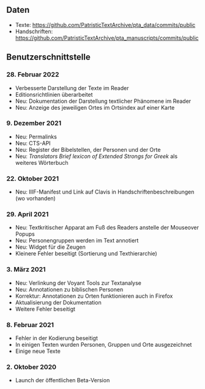 ## Daten
- Texte: <https://github.com/PatristicTextArchive/pta_data/commits/public>
- Handschriften: <https://github.com/PatristicTextArchive/pta_manuscripts/commits/public>
## Benutzerschnittstelle

### 28. Februar 2022
- Verbesserte Darstellung der Texte im Reader
- Editionsrichtlinien überarbeitet
- Neu: Dokumentation der Darstellung textlicher Phänomene im Reader
- Neu: Anzeige des jeweiligen Ortes im Ortsindex auf einer Karte 

### 9. Dezember 2021
- Neu: Permalinks 
- Neu: CTS-API
- Neu: Register der Bibelstellen, der Personen und der Orte
- Neu: *Translators Brief lexicon of Extended Strongs for Greek* als weiteres Wörterbuch
### 22. Oktober 2021
- Neu: IIIF-Manifest und Link auf Clavis in Handschriftenbeschreibungen (wo vorhanden)
### 29. April 2021  
- Neu: Textkritischer Apparat am Fuß des Readers anstelle der Mouseover Popups
- Neu: Personengruppen werden im Text annotiert
- Neu: Widget für die Zeugen
- Kleinere Fehler beseitigt (Sortierung und Texthierarchie)  
### 3. März 2021
- Neu: Verlinkung der Voyant Tools zur Textanalyse
- Neu: Annotationen zu biblischen Personen
- Korrektur: Annotationen zu Orten funktionieren auch in Firefox
- Aktualisierung der Dokumentation
- Weitere Fehler beseitigt
### 8. Februar 2021
- Fehler in der Kodierung beseitigt
- In einigen Texten wurden Personen, Gruppen und Orte ausgezeichnet
- Einige neue Texte
### 2. Oktober 2020
- Launch der öffentlichen Beta-Version
